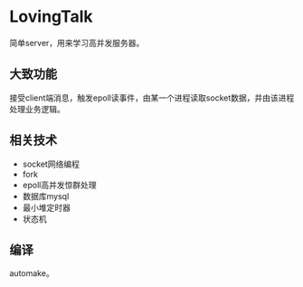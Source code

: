 # LovingTalk
简单server，用来学习高并发服务器。      
## 大致功能
接受client端消息，触发epoll读事件，由某一个进程读取socket数据，并由该进程处理业务逻辑。    
## 相关技术
* socket网络编程
* fork
* epoll高并发惊群处理
* 数据库mysql
* 最小堆定时器
* 状态机   
## 编译
automake。   
